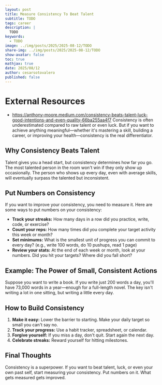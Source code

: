 ```yaml
---
layout: post
title: Measure Consistency To Beat Talent
subtitle: TODO
tags: career
description: |
  TODO
keywords:
  - TODO
image: ../img/posts/2025/2025-08-12/TODO
share-img: ../img/posts/2025/2025-08-12/TODO
show-avatar: false
toc: true
mathjax: true
date: 2025/08/12
author: cesarsotovalero
published: false
---
```


# External Resources

- https://anthony-moore.medium.com/consistency-beats-talent-luck-good-intentions-and-even-quality-66ba255aa4f7
  Consistency is often underestimated compared to raw talent or even luck. But if you want to achieve anything meaningful—whether it's mastering a skill, building a career, or improving your health—consistency is the real differentiator.

## Why Consistency Beats Talent

Talent gives you a head start, but consistency determines how far you go. The most talented person in the room won't win if they only show up occasionally. The person who shows up every day, even with average skills, will eventually surpass the talented but inconsistent.

## Put Numbers on Consistency

If you want to improve your consistency, you need to measure it. Here are some ways to put numbers on your consistency:

- **Track your streaks:** How many days in a row did you practice, write, code, or exercise?
- **Count your reps:** How many times did you complete your target activity this week or month?
- **Set minimums:** What is the smallest unit of progress you can commit to every day? (e.g., write 100 words, do 10 pushups, read 1 page)
- **Review your stats:** At the end of each week or month, look at your numbers. Did you hit your targets? Where did you fall short?

## Example: The Power of Small, Consistent Actions

Suppose you want to write a book. If you write just 200 words a day, you'll have 73,000 words in a year—enough for a full-length novel. The key isn't writing a lot in one sitting, but writing a little every day.

## How to Build Consistency

1. **Make it easy:** Lower the barrier to starting. Make your daily target so small you can't say no.
2. **Track your progress:** Use a habit tracker, spreadsheet, or calendar.
3. **Forgive yourself:** If you miss a day, don't quit. Start again the next day.
4. **Celebrate streaks:** Reward yourself for hitting milestones.

## Final Thoughts

Consistency is a superpower. If you want to beat talent, luck, or even your own past self, start measuring your consistency. Put numbers on it. What gets measured gets improved.
